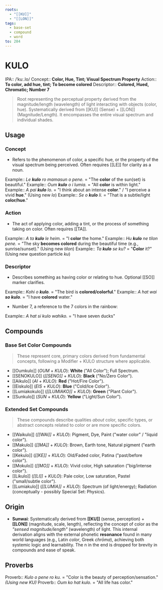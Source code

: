 ```yaml
---
roots:
  - "[[KU]]"
  - "[[LON]]"
tags:
  - base-set
  - compound
  - word
to: 284
---
```


# KULO

IPA::				/ˈkuː.lo/
Concept::		**Color, Hue, Tint; Visual Spectrum Property**
Action::		**To color, add hue, tint; To become colored**
Descriptor::	**Colored, Hued, Chromatic; Number 7**

> Root representing the perceptual property derived from the magnitude/length (wavelength) of light interacting with objects (color, hue). Systematically derived from [[KU]] (Sense) + [[LON]] (Magnitude/Length). It encompasses the entire visual spectrum and individual shades.

## Usage

### Concept
*   Refers to the phenomenon of color, a specific hue, or the property of the visual spectrum being perceived. Often requires [[LE]] for clarity as a noun.

Example::   *Le **kulo** ro mamasun o pene.* = "The **color** of the sun(set) is beautiful."
Example::   *Oum **kulo** o i lumia.* = "All **color** is within light."
Example::   *A pai **kulo** lo.* = "I think about an intense **color**." / "I perceive a vivid **hue**." (Using new *lo*)
Example::   *Se o **kulo** li.* = "That is a subtle/light **color/hue**."

### Action
*   The act of applying color, adding a tint, or the process of something taking on color. Often requires [[TA]].

Example::   *A ta **kulo** le heim.* = "I **color** the home."
Example::   *Hu **kulo** ne tilon pene.* = "The sky **becomes colored** during the beautiful time (e.g., sunrise/sunset)." (Using new *tilon*)
Example::   *Ta **kulo** se ku?* = "**Color** it?" (Using new question particle *ku*)

### Descriptor
*   Describes something as having color or relating to hue. Optional [[SO]] marker clarifies.

Example::   *Kohi o **kulo**.* = "The bird is **colored/colorful**."
Example::   *A hat wai **so kulo**.* = "I have **colored** water."

* Number 7, a reference to the 7 colors in the rainbow:

Example:: *A hat si kulo wahiko.* = "I have seven ducks"

## Compounds

### Base Set Color Compounds
> These represent core, primary colors derived from fundamental concepts, following a Modifier + KULO structure where applicable.

*   [[Oumkulo]] (*OUM* + *KULO*): **White** ("All Color"); Full Spectrum.
*   [[SENOKULO]] (*[[SENO]]* + *KULO*): **Black** ("No/Zero Color").
*   [[Aikulo]] (*AI* + *KULO*): **Red** ("Hot/Fire Color").
*   [[Eiskulo]] (*EIS* + *KULO*): **Blue** ("Cold/Ice Color").
*   [[Lumiakokulo]] (*[[LUMIAKO]]* + *KULO*): **Green** ("Plant Color").
*   [[Sunkulo]] (*SUN* + *KULO*): **Yellow** ("Light/Sun Color").

### Extended Set Compounds
> These compounds describe qualities *about* color, specific types, or abstract concepts related to color or are more specific colors.

*   [[Waikulo]] (*[[WAI]]* + *KULO*): Pigment, Dye, Paint ("water color" / "liquid color").
*   [[Makulo]] (*[[MA]]* + *KULO*): Brown, Earth tone, Natural pigment ("earth color").
*   [[Kekulo]] (*[[KE]]* + *KULO*): Old/Faded color, Patina ("past/before color"). 
*   [[Mokulo]] (*[[MO]]* + *KULO*): Vivid color, High saturation ("big/intense color"). 
*   [[Likulo]] (*[[LI]]* + *KULO*): Pale color, Low saturation, Pastel ("small/subtle color").
*   [[Lumiakulo]] (*[[LUMIA]]* + *KULO*): Spectrum (of light/energy); Radiation (conceptually - possibly Special Set: Physics).

## Origin

*   **Sunwai**: Systematically derived from **[[KU]]** (sense, perception) + **[[LON]]** (magnitude, scale, length), reflecting the concept of color as the *_"sensed magnitude/length"_* (wavelength) of light. This internal derivation aligns with the external phonetic **resonance** found in many world languages (e.g., Latin _color_, Greek _chrōma_), achieving both systemic logic and learnability. The n in the end is dropped for brevity in compounds and ease of speak.

## Proverbs

Proverb:: *Kulo o pene ro ku.* = "Color is the beauty of perception/sensation." *(Using new *KU*)*
Proverb:: *Oum ko hat kulo.* = "All life has color."
